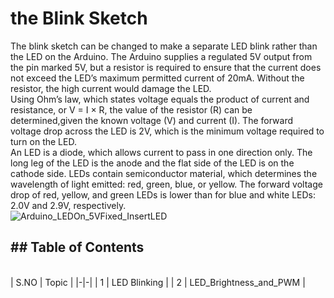 # the Blink Sketch
The blink sketch can be changed to make a separate LED blink rather than the LED on the Arduino. The 
Arduino supplies a regulated 5V output from the pin marked 5V, but a resistor is required to ensure that the current does not exceed the LED’s maximum permitted current of 20mA. Without the resistor, the high current would damage the LED.
<br>
Using Ohm’s law, which states voltage equals the product of current and resistance, or V = I × R, the value of the resistor (R) can be determined,given the known voltage (V) and current (I). The forward voltage drop across the LED is 2V, which is the minimum voltage required to turn on the LED.
<br>
An LED is a diode, which allows current to pass in one direction only. The long leg of the LED is the anode and the flat side of the LED is on the cathode side. LEDs contain semiconductor material, which determines the wavelength of light emitted: red, green, blue, or yellow. The forward voltage drop of red, yellow, and green LEDs is lower than for blue and white LEDs: 2.0V and 2.9V, respectively.
<br>
![Arduino_LEDOn_5VFixed_InsertLED](https://github.com/Ahtisham-Hussain/Chap01/assets/154002517/08841edb-5e68-4eea-92e3-29992fdc1f6e)

## ## Table of Contents
<br>
| S.NO | Topic |
|-|-|
| 1 | LED Blinking |
| 2 | LED_Brightness_and_PWM |